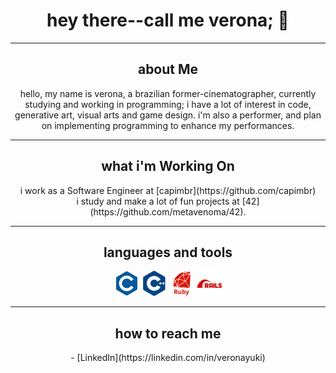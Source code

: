 <div align="center">

  # hey there--call me verona; 👋

</div>

---

<div align="center">

  ## about Me

  <p>
    <!-- Add a brief description about yourself here -->
    hello, my name is verona, a brazilian former-cinematographer, currently studying and working in programming;
    i have a lot of interest in code, generative art, visual arts and game design.
    i'm also a performer, and plan on implementing programming to enhance my performances.
  </p>

</div>

---

<div align="center">

  ## what i'm Working On

  <p>
    i work as a Software Engineer at [capimbr](https://github.com/capimbr)<br>
    i study and make a lot of fun projects at [42](https://github.com/metavenoma/42).
  </p>

</div>

---

<div align="center">

  ## languages and tools

  <p>
    <img src="https://raw.githubusercontent.com/devicons/devicon/master/icons/c/c-plain.svg" alt="C" width="40" height="40"/>
    <img src="https://raw.githubusercontent.com/devicons/devicon/master/icons/cplusplus/cplusplus-plain.svg" alt="CPP" width="40" height="40"/>
    <img src="https://raw.githubusercontent.com/devicons/devicon/master/icons/ruby/ruby-plain-wordmark.svg" alt="Ruby" width="40" height="40"/>
    <img src="https://raw.githubusercontent.com/devicons/devicon/master/icons/rails/rails-plain-wordmark.svg" alt="Rails" width="40" height="40"/>
  </p>

</div>

---

<div align="center">

  ## how to reach me

  <p>
    - [LinkedIn](https://linkedin.com/in/veronayuki)
  </p>

</div>
